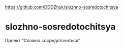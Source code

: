 https://github.com/DDDZhuk/slozhno-sosredotochitsya
# slozhno-sosredotochitsya
Проект "Сложно сосредоточиться"
